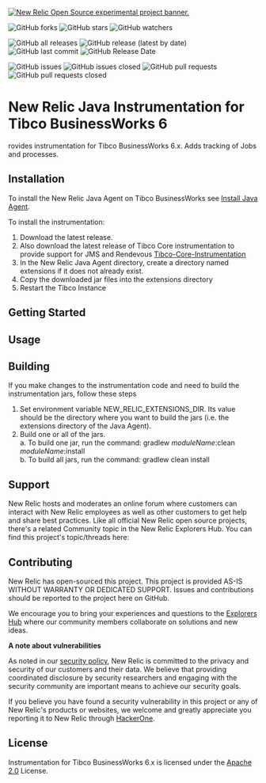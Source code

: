 <a href="https://opensource.newrelic.com/oss-category/#new-relic-experimental"><picture><source media="(prefers-color-scheme: dark)" srcset="https://github.com/newrelic/opensource-website/raw/main/src/images/categories/dark/Experimental.png"><source media="(prefers-color-scheme: light)" srcset="https://github.com/newrelic/opensource-website/raw/main/src/images/categories/Experimental.png"><img alt="New Relic Open Source experimental project banner." src="https://github.com/newrelic/opensource-website/raw/main/src/images/categories/Experimental.png"></picture></a>

 ![GitHub forks](https://img.shields.io/github/forks/newrelic-experimental/newrelic-java-tibco-bw6?style=social)
![GitHub stars](https://img.shields.io/github/stars/newrelic-experimental/newrelic-java-tibco-bw6?style=social)
![GitHub watchers](https://img.shields.io/github/watchers/newrelic-experimental/newrelic-java-tibco-bw6?style=social)

![GitHub all releases](https://img.shields.io/github/downloads/newrelic-experimental/newrelic-java-tibco-bw6/total)
![GitHub release (latest by date)](https://img.shields.io/github/v/release/newrelic-experimental/newrelic-java-tibco-bw6)
![GitHub last commit](https://img.shields.io/github/last-commit/newrelic-experimental/newrelic-java-tibco-bw6)
![GitHub Release Date](https://img.shields.io/github/release-date/newrelic-experimental/newrelic-java-tibco-bw6)


![GitHub issues](https://img.shields.io/github/issues/newrelic-experimental/newrelic-java-tibco-bw6)
![GitHub issues closed](https://img.shields.io/github/issues-closed/newrelic-experimental/newrelic-java-tibco-bw6)
![GitHub pull requests](https://img.shields.io/github/issues-pr/newrelic-experimental/newrelic-java-tibco-bw6)
![GitHub pull requests closed](https://img.shields.io/github/issues-pr-closed/newrelic-experimental/newrelic-java-tibco-bw6) 
# New Relic Java Instrumentation for Tibco BusinessWorks 6

rovides instrumentation for Tibco BusinessWorks 6.x.  Adds tracking of Jobs and processes.

## Installation

To install the New Relic Java Agent on Tibco BusinessWorks see [Install Java Agent](./Install-Java-Agent.md).  
    
To install the instrumentation:
1. Download the latest release.    
2. Also download the latest release of Tibco Core instrumentation to provide support for JMS and Rendevous [Tibco-Core-Instrumentation](https://github.com/newrelic-experimental/newrelic-java-tibco-core)
3. In the New Relic Java Agent directory, create a directory named extensions if it does not already exist.
4. Copy the downloaded jar files into the extensions directory
5. Restart the Tibco Instance

## Getting Started

## Usage

## Building
If you make changes to the instrumentation code and need to build the instrumentation jars, follow these steps
1. Set environment variable NEW_RELIC_EXTENSIONS_DIR.  Its value should be the directory where you want to build the jars (i.e. the extensions directory of the Java Agent).   
2. Build one or all of the jars.   
  a. To build one jar, run the command:  gradlew _moduleName_:clean  _moduleName_:install    
  b. To build all jars, run the command: gradlew clean install

## Support

New Relic hosts and moderates an online forum where customers can interact with New Relic employees as well as other customers to get help and share best practices. Like all official New Relic open source projects, there's a related Community topic in the New Relic Explorers Hub. You can find this project's topic/threads here:

## Contributing
New Relic has open-sourced this project. This project is provided AS-IS WITHOUT WARRANTY OR DEDICATED SUPPORT. Issues and contributions should be reported to the project here on GitHub.

We encourage you to bring your experiences and questions to the [Explorers Hub](https://discuss.newrelic.com) where our community members collaborate on solutions and new ideas.

**A note about vulnerabilities**

As noted in our [security policy](../../security/policy), New Relic is committed to the privacy and security of our customers and their data. We believe that providing coordinated disclosure by security researchers and engaging with the security community are important means to achieve our security goals.

If you believe you have found a security vulnerability in this project or any of New Relic's products or websites, we welcome and greatly appreciate you reporting it to New Relic through [HackerOne](https://hackerone.com/newrelic).


## License
Instrumentation for Tibco BusinessWorks 6.x is licensed under the [Apache 2.0](http://apache.org/licenses/LICENSE-2.0.txt) License.
